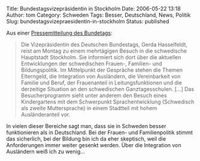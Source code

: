 Title: Bundestagsvizepräsidentin in Stockholm
Date: 2006-05-22 13:18
Author: tom
Category: Schweden
Tags: Besser, Deutschland, News, Politik
Slug: bundestagsvizepraesidentin-in-stockholm
Status: published

Aus einer [Pressemitteilung des
Bundetags](http://www.bundestag.de/aktuell/presse/2006/pz_060522.html):

> Die Vizepräsidentin des Deutschen Bundestags, Gerda Hasselfeldt, reist
> am Montag zu einem mehrtägigen Besuch in die schwedische Hauptstadt
> Stockholm. Sie informiert sich dort über die aktuellen Entwicklungen
> der schwedischen Frauen-, Familien- und Bildungspolitik. Im
> Mittelpunkt der Gespräche stehen die Themen Elterngeld, die
> Integration von Ausländern, die Vereinbarkeit von Familie und Beruf,
> der Frauenanteil in Leitungsfunktionen und die derzeitige Situation an
> den schwedischen Ganztagesschulen. [...] Das Besucherprogramm sieht
> unter anderem den Besuch eines Kindergartens mit dem Schwerpunkt
> Sprachentwicklung (Schwedisch als zweite Muttersprache) in einem
> Stadtteil mit hohem Ausländeranteil vor.

In vielen dieser Bereiche sagt man, dass sie in Schweden besser
funktionieren als in Deutschland. Bei der Frauen- und Familienpolitik
stimmt das sicherlich, bei der Bildung bin ich da eher skeptisch, weil
die Anforderungen immer weiter gesenkt werden. Über die Integration von
Ausländern weiß ich zu wenig…

